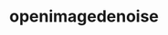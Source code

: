 ---
title: "openimagedenoise"
layout: cache
categories: [package, develop]
meta: {"compilers": ["gcc@11.1.0"], "num_specs": 12, "num_specs_by_stack": {"data-vis-sdk": 12, "root": 12}, "oss": ["ubuntu20.04"], "platforms": ["linux"], "stacks": ["data-vis-sdk", "root"], "targets": ["x86_64_v3"], "versions": ["1.4.3"]}
spec_details: [{"compiler": "gcc@11.1.0", "hash": "3j7xft2uiwqoodx5p7owuj2sih752dce", "os": "ubuntu20.04", "platform": "linux", "size": "-", "stacks": ["data-vis-sdk", "root"], "target": "x86_64_v3", "variants": ["build_system=cmake", "build_type=Release", "generator=make", "~ipo"], "versions": ["1.4.3"]}, {"compiler": "gcc@11.1.0", "hash": "dvic34tlorvj5wi333je4zzty6ecsqxd", "os": "ubuntu20.04", "platform": "linux", "size": "-", "stacks": ["data-vis-sdk", "root"], "target": "x86_64_v3", "variants": ["build_system=cmake", "build_type=Release", "generator=make", "~ipo"], "versions": ["1.4.3"]}, {"compiler": "gcc@11.1.0", "hash": "fk2unij6rbbuoxxopee2vybhlunkfkej", "os": "ubuntu20.04", "platform": "linux", "size": "-", "stacks": ["data-vis-sdk", "root"], "target": "x86_64_v3", "variants": ["build_system=cmake", "build_type=Release", "generator=make", "~ipo"], "versions": ["1.4.3"]}, {"compiler": "gcc@11.1.0", "hash": "gqr2lo563nntuu225ggbhlmx3ws2pz54", "os": "ubuntu20.04", "platform": "linux", "size": "-", "stacks": ["data-vis-sdk", "root"], "target": "x86_64_v3", "variants": ["build_system=cmake", "build_type=Release", "generator=make", "~ipo"], "versions": ["1.4.3"]}, {"compiler": "gcc@11.1.0", "hash": "jmecklwc3zdcyqy74cwmylqht2gj6qlm", "os": "ubuntu20.04", "platform": "linux", "size": "-", "stacks": ["data-vis-sdk", "root"], "target": "x86_64_v3", "variants": ["build_system=cmake", "build_type=Release", "generator=make", "~ipo"], "versions": ["1.4.3"]}, {"compiler": "gcc@11.1.0", "hash": "jsvfw56kjs2nkgfrvrf5fifzvaacgltv", "os": "ubuntu20.04", "platform": "linux", "size": "-", "stacks": ["data-vis-sdk", "root"], "target": "x86_64_v3", "variants": ["build_system=cmake", "build_type=Release", "generator=make", "~ipo"], "versions": ["1.4.3"]}, {"compiler": "gcc@11.1.0", "hash": "ohq4hk2zgxheovy6cje4i45f4iav22bp", "os": "ubuntu20.04", "platform": "linux", "size": "-", "stacks": ["data-vis-sdk", "root"], "target": "x86_64_v3", "variants": ["build_system=cmake", "build_type=Release", "generator=make", "~ipo"], "versions": ["1.4.3"]}, {"compiler": "gcc@11.1.0", "hash": "ouyhnbqgktz4jxmsahvfc45h6lw65owy", "os": "ubuntu20.04", "platform": "linux", "size": "-", "stacks": ["data-vis-sdk", "root"], "target": "x86_64_v3", "variants": ["build_system=cmake", "build_type=Release", "generator=make", "~ipo"], "versions": ["1.4.3"]}, {"compiler": "gcc@11.1.0", "hash": "p6wcq6jnwlels5yvt4m6a3xyppoptbqr", "os": "ubuntu20.04", "platform": "linux", "size": "-", "stacks": ["data-vis-sdk", "root"], "target": "x86_64_v3", "variants": ["build_system=cmake", "build_type=Release", "generator=make", "~ipo"], "versions": ["1.4.3"]}, {"compiler": "gcc@11.1.0", "hash": "phjdhfj2mndotzyjepgt44i5adahtrzd", "os": "ubuntu20.04", "platform": "linux", "size": "-", "stacks": ["data-vis-sdk", "root"], "target": "x86_64_v3", "variants": ["build_system=cmake", "build_type=Release", "generator=make", "~ipo"], "versions": ["1.4.3"]}, {"compiler": "gcc@11.1.0", "hash": "vzev5qemzwc4t6jnayh76tvkbfks5vlr", "os": "ubuntu20.04", "platform": "linux", "size": "-", "stacks": ["data-vis-sdk", "root"], "target": "x86_64_v3", "variants": ["build_system=cmake", "build_type=Release", "generator=make", "~ipo"], "versions": ["1.4.3"]}, {"compiler": "gcc@11.1.0", "hash": "yv7b453sahdljq2dsq33o677mw3zkb74", "os": "ubuntu20.04", "platform": "linux", "size": "-", "stacks": ["data-vis-sdk", "root"], "target": "x86_64_v3", "variants": ["build_system=cmake", "build_type=Release", "generator=make", "~ipo"], "versions": ["1.4.3"]}]
---